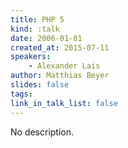 ```yaml
---
title: PHP 5
kind: :talk
date: 2006-01-01
created_at: 2015-07-11
speakers:
    - Alexander Lais
author: Matthias Beyer
slides: false
tags:
link_in_talk_list: false
---
```


No description.
